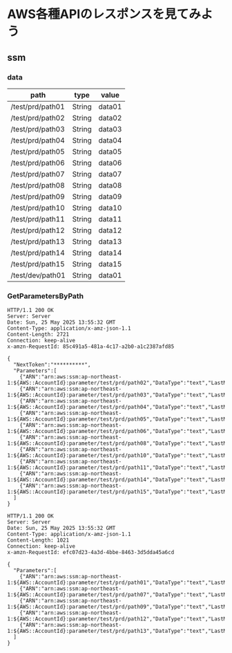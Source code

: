 # AWS各種APIのレスポンスを見てみよう

## ssm

### data

| path | type | value |
| --- | --- | --- |
| /test/prd/path01 | String | data01 |
| /test/prd/path02 | String | data02 |
| /test/prd/path03 | String | data03 |
| /test/prd/path04 | String | data04 |
| /test/prd/path05 | String | data05 |
| /test/prd/path06 | String | data06 |
| /test/prd/path07 | String | data07 |
| /test/prd/path08 | String | data08 |
| /test/prd/path09 | String | data09 |
| /test/prd/path10 | String | data10 |
| /test/prd/path11 | String | data11 |
| /test/prd/path12 | String | data12 |
| /test/prd/path13 | String | data13 |
| /test/prd/path14 | String | data14 |
| /test/prd/path15 | String | data15 |
| /test/dev/path01 | String | data01 |

### GetParametersByPath

```
HTTP/1.1 200 OK
Server: Server
Date: Sun, 25 May 2025 13:55:32 GMT
Content-Type: application/x-amz-json-1.1
Content-Length: 2721
Connection: keep-alive
x-amzn-RequestId: 85c491a5-481a-4c17-a2b0-a1c2387afd85

{
  "NextToken":"**********",
  "Parameters":[
    {"ARN":"arn:aws:ssm:ap-northeast-1:${AWS::AccountId}:parameter/test/prd/path02","DataType":"text","LastModifiedDate":1.748181331171E9,"Name":"/test/prd/path02","Type":"String","Value":"data02","Version":1},
    {"ARN":"arn:aws:ssm:ap-northeast-1:${AWS::AccountId}:parameter/test/prd/path03","DataType":"text","LastModifiedDate":1.748181331238E9,"Name":"/test/prd/path03","Type":"String","Value":"data03","Version":1},
    {"ARN":"arn:aws:ssm:ap-northeast-1:${AWS::AccountId}:parameter/test/prd/path04","DataType":"text","LastModifiedDate":1.748181331314E9,"Name":"/test/prd/path04","Type":"String","Value":"data04","Version":1},
    {"ARN":"arn:aws:ssm:ap-northeast-1:${AWS::AccountId}:parameter/test/prd/path05","DataType":"text","LastModifiedDate":1.748181331391E9,"Name":"/test/prd/path05","Type":"String","Value":"data05","Version":1},
    {"ARN":"arn:aws:ssm:ap-northeast-1:${AWS::AccountId}:parameter/test/prd/path06","DataType":"text","LastModifiedDate":1.748181331468E9,"Name":"/test/prd/path06","Type":"String","Value":"data06","Version":1},
    {"ARN":"arn:aws:ssm:ap-northeast-1:${AWS::AccountId}:parameter/test/prd/path08","DataType":"text","LastModifiedDate":1.748181331629E9,"Name":"/test/prd/path08","Type":"String","Value":"data08","Version":1},
    {"ARN":"arn:aws:ssm:ap-northeast-1:${AWS::AccountId}:parameter/test/prd/path10","DataType":"text","LastModifiedDate":1.748181331781E9,"Name":"/test/prd/path10","Type":"String","Value":"data10","Version":1},
    {"ARN":"arn:aws:ssm:ap-northeast-1:${AWS::AccountId}:parameter/test/prd/path11","DataType":"text","LastModifiedDate":1.748181331864E9,"Name":"/test/prd/path11","Type":"String","Value":"data11","Version":1},
    {"ARN":"arn:aws:ssm:ap-northeast-1:${AWS::AccountId}:parameter/test/prd/path14","DataType":"text","LastModifiedDate":1.748181332089E9,"Name":"/test/prd/path14","Type":"String","Value":"data14","Version":1},
    {"ARN":"arn:aws:ssm:ap-northeast-1:${AWS::AccountId}:parameter/test/prd/path15","DataType":"text","LastModifiedDate":1.748181332166E9,"Name":"/test/prd/path15","Type":"String","Value":"data15","Version":1}
  ]
}
```
```
HTTP/1.1 200 OK
Server: Server
Date: Sun, 25 May 2025 13:55:32 GMT
Content-Type: application/x-amz-json-1.1
Content-Length: 1021
Connection: keep-alive
x-amzn-RequestId: efc07d23-4a3d-4bbe-8463-3d5dda45a6cd

{
  "Parameters":[
    {"ARN":"arn:aws:ssm:ap-northeast-1:${AWS::AccountId}:parameter/test/prd/path01","DataType":"text","LastModifiedDate":1.748181331061E9,"Name":"/test/prd/path01","Type":"String","Value":"data01","Version":1},
    {"ARN":"arn:aws:ssm:ap-northeast-1:${AWS::AccountId}:parameter/test/prd/path07","DataType":"text","LastModifiedDate":1.748181331547E9,"Name":"/test/prd/path07","Type":"String","Value":"data07","Version":1},
    {"ARN":"arn:aws:ssm:ap-northeast-1:${AWS::AccountId}:parameter/test/prd/path09","DataType":"text","LastModifiedDate":1.748181331699E9,"Name":"/test/prd/path09","Type":"String","Value":"data09","Version":1},
    {"ARN":"arn:aws:ssm:ap-northeast-1:${AWS::AccountId}:parameter/test/prd/path12","DataType":"text","LastModifiedDate":1.748181331944E9,"Name":"/test/prd/path12","Type":"String","Value":"data12","Version":1},
    {"ARN":"arn:aws:ssm:ap-northeast-1:${AWS::AccountId}:parameter/test/prd/path13","DataType":"text","LastModifiedDate":1.748181332022E9,"Name":"/test/prd/path13","Type":"String","Value":"data13","Version":1}
  ]
}
```
